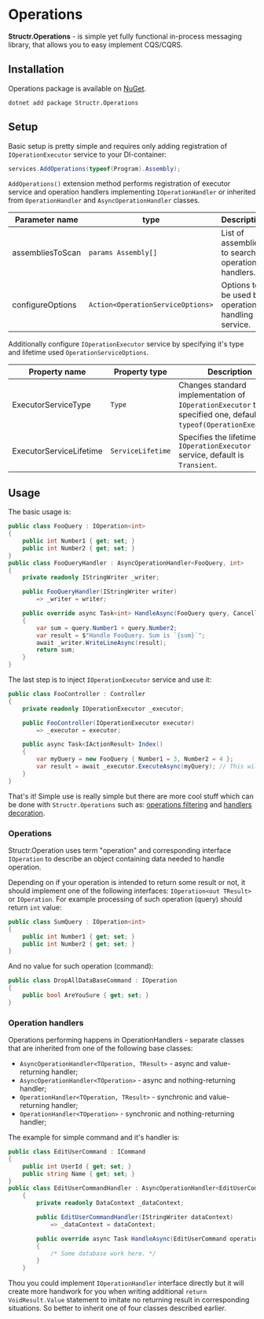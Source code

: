 # Operations

**Structr.Operations** - is simple yet fully functional in-process messaging library, that allows you to easy implement CQS/CQRS.

## Installation

Operations package is available on [NuGet](https://www.nuget.org/packages/Structr.Operations/). 

```
dotnet add package Structr.Operations
```

## Setup

Basic setup is pretty simple and requires only adding registration of `IOperationExecutor` service to your DI-container:

```csharp
services.AddOperations(typeof(Program).Assembly);
```

`AddOperations()` extension method performs registration of executor service and operation handlers implementing `IOperationHandler` or inherited from `OperationHandler` and `AsyncOperationHandler` classes.

| Parameter name | type | Description |
| --- | --- | --- |
| assembliesToScan | `params Assembly[]` | List of assemblies to search operation handlers. |
| configureOptions | `Action<OperationServiceOptions>` | Options to be used by operations handling service. | 

Additionally configure `IOperationExecutor` service by specifying it's type and lifetime used `OperationServiceOptions`.

| Property name | Property type | Description |
| --- | --- | --- |
| ExecutorServiceType | `Type` | Changes standard implementation of `IOperationExecutor` to specified one, default is `typeof(OperationExecutor)`. | 
| ExecutorServiceLifetime | `ServiceLifetime` | Specifies the lifetime of an `IOperationExecutor` service, default is `Transient`. |

## Usage

The basic usage is:

```csharp
public class FooQuery : IOperation<int>
{
    public int Number1 { get; set; }
    public int Number2 { get; set; }
}
public class FooQueryHandler : AsyncOperationHandler<FooQuery, int>
{
    private readonly IStringWriter _writer;

    public FooQueryHandler(IStringWriter writer)
        => _writer = writer;

    public override async Task<int> HandleAsync(FooQuery query, CancellationToken cancellationToken)
    {
        var sum = query.Number1 + query.Number2;
        var result = $"Handle FooQuery. Sum is `{sum}`";
        await _writer.WriteLineAsync(result);
        return sum;
    }
}
```

The last step is to inject `IOperationExecutor` service and use it:

```csharp
public class FooController : Controller
{
    private readonly IOperationExecutor _executor;

    public FooController(IOperationExecutor executor) 
        => _executor = executor;

    public async Task<IActionResult> Index()
    {
        var myQuery = new FooQuery { Number1 = 3, Number2 = 4 };
        var result = await _executor.ExecuteAsync(myQuery); // This will give 7.
    }
}
```

That's it! Simple use is really simple but there are more cool stuff which can be done with `Structr.Operations` such as: [operations filtering](Filtering.md) and [handlers decoration](Decoration.md).

### Operations

Structr.Operation uses term "operation" and corresponding interface `IOperation` to describe an object containing data needed to handle operation. 

Depending on if your operation is intended to return some result or not, it should implement one of the following interfaces: `IOperation<out TResult>` or `IOperation`. For example processing of such operation (query) should return `int` value:

```csharp
public class SumQuery : IOperation<int>
{
    public int Number1 { get; set; }
    public int Number2 { get; set; }
}
```

And no value for such operation (command):

```csharp
public class DropAllDataBaseCommand : IOperation
{
    public bool AreYouSure { get; set; }
}
```

### Operation handlers

Operations performing happens in OperationHandlers - separate classes that are inherited from one of the following base classes:

* `AsyncOperationHandler<TOperation, TResult>` - async and value-returning handler;
* `AsyncOperationHandler<TOperation>` - async and nothing-returning handler;
* `OperationHandler<TOperation, TResult>` - synchronic and value-returning handler;
* `OperationHandler<TOperation>` - synchronic and nothing-returning handler;

The example for simple command and it's handler is:

```csharp
public class EditUserCommand : ICommand
{
    public int UserId { get; set; }
    public string Name { get; set; }
}
public class EditUserCommandHandler : AsyncOperationHandler<EditUserCommand>
    {
        private readonly DataContext _dataContext;

        public EditUserCommandHandler(IStringWriter dataContext)
            => _dataContext = dataContext;

        public override async Task HandleAsync(EditUserCommand operation, CancellationToken cancellationToken)
        {
            /* Some database work here. */
        }
    }
```

Thou you could implement `IOperationHandler` interface directly but it will create more handwork for you when writing additional `return VoidResult.Value` statement to imitate no returning result in corresponding situations. So better to inherit one of four classes described earlier.